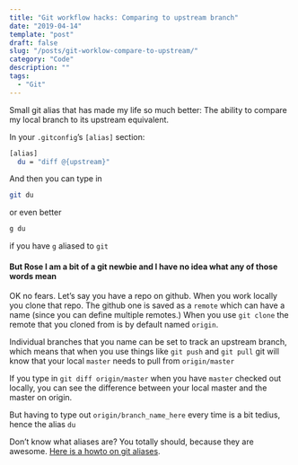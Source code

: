 ```yaml
---
title: "Git workflow hacks: Comparing to upstream branch"
date: "2019-04-14"
template: "post"
draft: false
slug: "/posts/git-worklow-compare-to-upstream/"
category: "Code"
description: ""
tags:
  - "Git"
---
```


Small git alias that has made my life so much better: The ability to compare my local branch to its upstream equivalent.

In your `.gitconfig`’s `[alias]` section:

```bash
[alias]
  du = "diff @{upstream}"
```

And then you can type in

```bash
git du
```

or even better

```bash
g du
```
if you have `g` aliased to `git`

#### But Rose I am a bit of a git newbie and I have no idea what any of those words mean

OK no fears. Let’s say you have a repo on github. When you work locally you clone that repo. The github one is saved as a `remote` which can have a name (since you can define multiple remotes.) When you use `git clone` the remote that you cloned from is by default named `origin`.

Individual branches that you name can be set to track an upstream branch, which means that when you use things like `git push` and `git pull` git will know that your local `master` needs to pull from `origin/master`

If you type in `git diff origin/master` when you have `master` checked out locally, you can see the difference between your local master and the master on origin.

But having to type out `origin/branch_name_here` every time is a bit tedius, hence the alias `du`

Don’t know what aliases are? You totally should, because they are awesome. [Here is a howto on git aliases](https://githowto.com/aliases).
